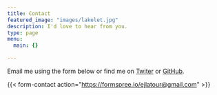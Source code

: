 ```yaml
---
title: Contact
featured_image: "images/lakelet.jpg"
description: I'd love to hear from you.
type: page
menu: 
  main: {}

---
```


Email me using the form below or find me on [Twiter](https://www.twitter.com/emilelatour) or [GitHub](https://www.github.com/emilelatour).

{{< form-contact action="https://formspree.io/ejlatour@gmail.com"  >}}
